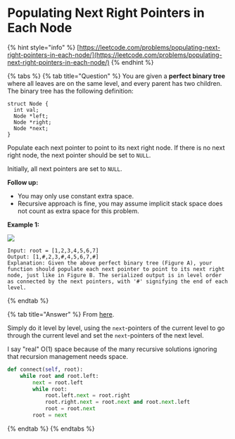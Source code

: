 # Populating Next Right Pointers in Each Node

{% hint style="info" %}
[https://leetcode.com/problems/populating-next-right-pointers-in-each-node/](https://leetcode.com/problems/populating-next-right-pointers-in-each-node/)
{% endhint %}

{% tabs %}
{% tab title="Question" %}
You are given a **perfect binary tree** where all leaves are on the same level, and every parent has two children. The binary tree has the following definition:

```text
struct Node {
  int val;
  Node *left;
  Node *right;
  Node *next;
}
```

Populate each next pointer to point to its next right node. If there is no next right node, the next pointer should be set to `NULL`.

Initially, all next pointers are set to `NULL`.

**Follow up:**

* You may only use constant extra space.
* Recursive approach is fine, you may assume implicit stack space does not count as extra space for this problem.

**Example 1:**

![](https://assets.leetcode.com/uploads/2019/02/14/116_sample.png)

```text
Input: root = [1,2,3,4,5,6,7]
Output: [1,#,2,3,#,4,5,6,7,#]
Explanation: Given the above perfect binary tree (Figure A), your function should populate each next pointer to point to its next right node, just like in Figure B. The serialized output is in level order as connected by the next pointers, with '#' signifying the end of each level.
```
{% endtab %}

{% tab title="Answer" %}
From [here](https://leetcode.com/problems/populating-next-right-pointers-in-each-node/discuss/37484/7-lines-iterative-real-O%281%29-space).

Simply do it level by level, using the `next`-pointers of the current level to go through the current level and set the `next`-pointers of the next level.

I say "real" O\(1\) space because of the many recursive solutions ignoring that recursion management needs space.

```python
def connect(self, root):
    while root and root.left:
        next = root.left
        while root:
            root.left.next = root.right
            root.right.next = root.next and root.next.left
            root = root.next
        root = next
```
{% endtab %}
{% endtabs %}

